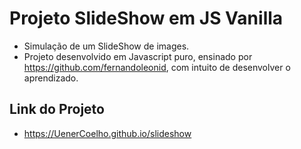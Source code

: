 # Projeto SlideShow em JS Vanilla
 - Simulação de um SlideShow de images.
 - Projeto desenvolvido em Javascript puro, ensinado por https://github.com/fernandoleonid, com intuito de desenvolver o aprendizado.


 ## Link do Projeto
  - https://UenerCoelho.github.io/slideshow